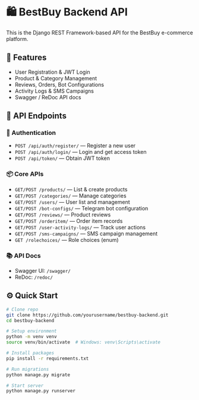 # 🛍️ BestBuy Backend API

This is the Django REST Framework-based API for the BestBuy e-commerce platform.

## 🚀 Features

- User Registration & JWT Login
- Product & Category Management
- Reviews, Orders, Bot Configurations
- Activity Logs & SMS Campaigns
- Swagger / ReDoc API docs

## 🧩 API Endpoints

### 🔐 Authentication
- `POST /api/auth/register/` — Register a new user
- `POST /api/auth/login/` — Login and get access token
- `POST /api/token/` — Obtain JWT token

### 📦 Core APIs
- `GET/POST /products/` — List & create products
- `GET/POST /categories/` — Manage categories
- `GET/POST /users/` — User list and management
- `GET/POST /bot-configs/` — Telegram bot configuration
- `GET/POST /reviews/` — Product reviews
- `GET/POST /orderitem/` — Order item records
- `GET/POST /user-activity-logs/` — Track user actions
- `GET/POST /sms-campaigns/` — SMS campaign management
- `GET /rolechoices/` — Role choices (enum)

### 📚 API Docs
- Swagger UI: `/swagger/`
- ReDoc: `/redoc/`

## ⚙️ Quick Start

```bash
# Clone repo
git clone https://github.com/yourusername/bestbuy-backend.git
cd bestbuy-backend

# Setup environment
python -m venv venv
source venv/bin/activate  # Windows: venv\Scripts\activate

# Install packages
pip install -r requirements.txt

# Run migrations
python manage.py migrate

# Start server
python manage.py runserver
